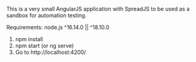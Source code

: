 This is a very small AngularJS application with SpreadJS to be used as a sandbox for automation testing.

Requirements:
node.js ^16.14.0 || ^18.10.0

1. npm install
2. npm start (or ng serve)
3. Go to http://localhost:4200/
